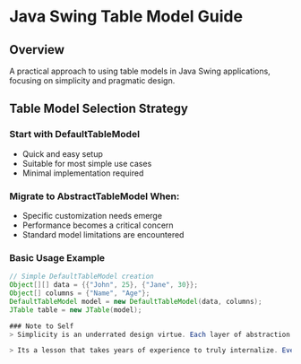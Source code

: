 ﻿# Java Swing Table Model Guide

## Overview
A practical approach to using table models in Java Swing applications, focusing on simplicity and pragmatic design.

## Table Model Selection Strategy

### Start with DefaultTableModel
- Quick and easy setup
- Suitable for most simple use cases
- Minimal implementation required

### Migrate to AbstractTableModel When:
- Specific customization needs emerge
- Performance becomes a critical concern
- Standard model limitations are encountered

### Basic Usage Example
```java
// Simple DefaultTableModel creation
Object[][] data = {{"John", 25}, {"Jane", 30}};
Object[] columns = {"Name", "Age"};
DefaultTableModel model = new DefaultTableModel(data, columns);
JTable table = new JTable(model);

### Note to Self
> Simplicity is an underrated design virtue. Each layer of abstraction or complexity comes with a cognitive and maintenance cost. Only introduce that cost when the pain of the current implementation becomes real, not imagined.

> Its a lesson that takes years of experience to truly internalize. Even seasoned developers repeatedly have to remind themselves: "Do I really need this complexity right now?"


